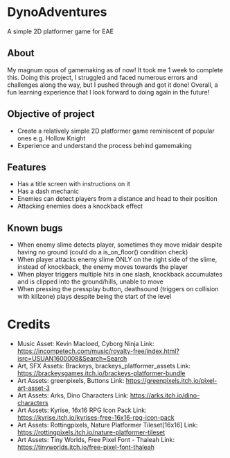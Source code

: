 # DynoAdventures
 A simple 2D platformer game for EAE

 ## About
 My magnum opus of gamemaking as of now! It took me 1 week to complete this. Doing this project, I struggled and faced numerous errors and challenges along the way, but I pushed through and got it done! Overall, a fun learning experience that I look forward to doing again in the future!

 ## Objective of project
 - Create a relatively simple 2D platformer game reminiscent of popular ones e.g. Hollow Knight
 - Experience and understand the process behind gamemaking

 ## Features
 - Has a title screen with instructions on it
 - Has a dash mechanic
 - Enemies can detect players from a distance and head to their position
 - Attacking enemies does a knockback effect
 
 ## Known bugs
 - When enemy slime detects player, sometimes they move midair despite having no ground (could do a is_on_floor() condition check)
 - When player attacks enemy slime ONLY on the right side of the slime, instead of knockback, the enemy moves towards the player
 - When player triggers multiple hits in one slash, knockback accumulates and is clipped into the ground/hills, unable to move
 - When pressing the pressplay button, deathsound (triggers on collision with killzone) plays despite being the start of the level

 # Credits
- Music Asset: Kevin Macloed, Cyborg Ninja
Link: https://incompetech.com/music/royalty-free/index.html?isrc=USUAN1600008&Search=Search
- Art, SFX Assets: Brackeys, brackeys_platformer_assets
Link: https://brackeysgames.itch.io/brackeys-platformer-bundle
- Art Assets: greenpixels, Buttons
Link: https://greenpixels.itch.io/pixel-art-asset-3
- Art Assets: Arks, Dino Characters
Link: https://arks.itch.io/dino-characters
- Art Assets: Kyrise, 16x16 RPG Icon Pack
Link: https://kyrise.itch.io/kyrises-free-16x16-rpg-icon-pack
- Art Assets: Rottingpixels, Nature Platformer Tileset[16x16]
Link: https://rottingpixels.itch.io/nature-platformer-tileset
- Art Assets: Tiny Worlds, Free Pixel Font - Thaleah
Link: https://tinyworlds.itch.io/free-pixel-font-thaleah
